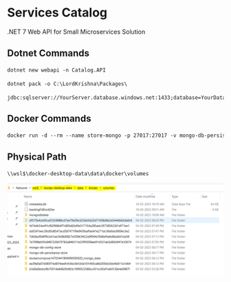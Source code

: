 # Services Catalog

.NET 7 Web API for Small Microservices Solution

## Dotnet Commands

```dotnetcli
dotnet new webapi -n Catalog.API

dotnet pack -o C:\LordKrishna\Packages\

jdbc:sqlserver://YourServer.database.windows.net:1433;database=YourDataBase;user=YourUser@YourServer.database.windows.net;password=Sample@123$;encrypt=true;hostNameInCertificate=*.database.windows.net;loginTimeout=30;
```

## Docker Commands

```dockerfile
docker run -d --rm --name store-mongo -p 27017:27017 -v mongo-db-persistance-store:/data/db -v mongo-db-config-store:/data/configdb mongo
```

## Physical Path

`\\wsl$\docker-desktop-data\data\docker\volumes`

![Docker Volumne Path](./documentation/images/DockerVolumesPath.PNG)
